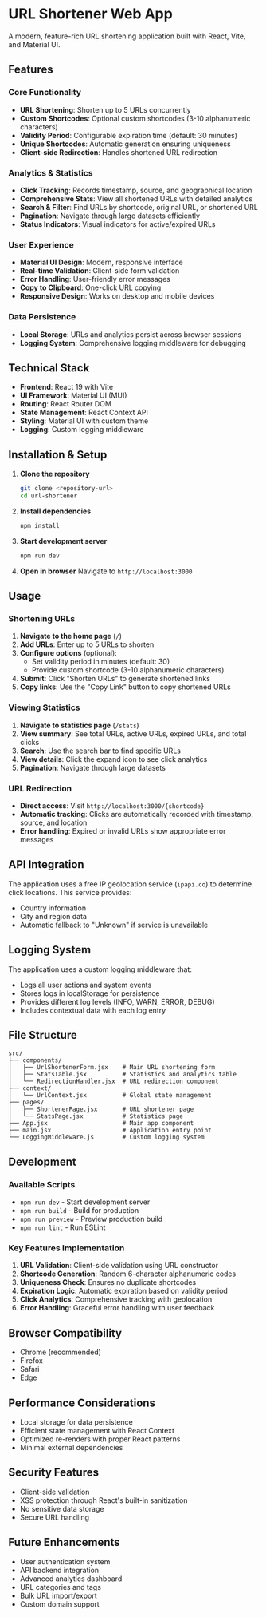 # URL Shortener Web App

A modern, feature-rich URL shortening application built with React, Vite, and Material UI.

## Features

### Core Functionality
- **URL Shortening**: Shorten up to 5 URLs concurrently
- **Custom Shortcodes**: Optional custom shortcodes (3-10 alphanumeric characters)
- **Validity Period**: Configurable expiration time (default: 30 minutes)
- **Unique Shortcodes**: Automatic generation ensuring uniqueness
- **Client-side Redirection**: Handles shortened URL redirection

### Analytics & Statistics
- **Click Tracking**: Records timestamp, source, and geographical location
- **Comprehensive Stats**: View all shortened URLs with detailed analytics
- **Search & Filter**: Find URLs by shortcode, original URL, or shortened URL
- **Pagination**: Navigate through large datasets efficiently
- **Status Indicators**: Visual indicators for active/expired URLs

### User Experience
- **Material UI Design**: Modern, responsive interface
- **Real-time Validation**: Client-side form validation
- **Error Handling**: User-friendly error messages
- **Copy to Clipboard**: One-click URL copying
- **Responsive Design**: Works on desktop and mobile devices

### Data Persistence
- **Local Storage**: URLs and analytics persist across browser sessions
- **Logging System**: Comprehensive logging middleware for debugging

## Technical Stack

- **Frontend**: React 19 with Vite
- **UI Framework**: Material UI (MUI)
- **Routing**: React Router DOM
- **State Management**: React Context API
- **Styling**: Material UI with custom theme
- **Logging**: Custom logging middleware

## Installation & Setup

1. **Clone the repository**
   ```bash
   git clone <repository-url>
   cd url-shortener
   ```

2. **Install dependencies**
   ```bash
   npm install
   ```

3. **Start development server**
   ```bash
   npm run dev
   ```

4. **Open in browser**
   Navigate to `http://localhost:3000`

## Usage

### Shortening URLs

1. **Navigate to the home page** (`/`)
2. **Add URLs**: Enter up to 5 URLs to shorten
3. **Configure options** (optional):
   - Set validity period in minutes (default: 30)
   - Provide custom shortcode (3-10 alphanumeric characters)
4. **Submit**: Click "Shorten URLs" to generate shortened links
5. **Copy links**: Use the "Copy Link" button to copy shortened URLs

### Viewing Statistics

1. **Navigate to statistics page** (`/stats`)
2. **View summary**: See total URLs, active URLs, expired URLs, and total clicks
3. **Search**: Use the search bar to find specific URLs
4. **View details**: Click the expand icon to see click analytics
5. **Pagination**: Navigate through large datasets

### URL Redirection

- **Direct access**: Visit `http://localhost:3000/{shortcode}`
- **Automatic tracking**: Clicks are automatically recorded with timestamp, source, and location
- **Error handling**: Expired or invalid URLs show appropriate error messages

## API Integration

The application uses a free IP geolocation service (`ipapi.co`) to determine click locations. This service provides:
- Country information
- City and region data
- Automatic fallback to "Unknown" if service is unavailable

## Logging System

The application uses a custom logging middleware that:
- Logs all user actions and system events
- Stores logs in localStorage for persistence
- Provides different log levels (INFO, WARN, ERROR, DEBUG)
- Includes contextual data with each log entry

## File Structure

```
src/
├── components/
│   ├── UrlShortenerForm.jsx    # Main URL shortening form
│   ├── StatsTable.jsx          # Statistics and analytics table
│   └── RedirectionHandler.jsx  # URL redirection component
├── context/
│   └── UrlContext.jsx          # Global state management
├── pages/
│   ├── ShortenerPage.jsx       # URL shortener page
│   └── StatsPage.jsx           # Statistics page
├── App.jsx                     # Main app component
├── main.jsx                    # Application entry point
└── LoggingMiddleware.js        # Custom logging system
```

## Development

### Available Scripts

- `npm run dev` - Start development server
- `npm run build` - Build for production
- `npm run preview` - Preview production build
- `npm run lint` - Run ESLint

### Key Features Implementation

1. **URL Validation**: Client-side validation using URL constructor
2. **Shortcode Generation**: Random 6-character alphanumeric codes
3. **Uniqueness Check**: Ensures no duplicate shortcodes
4. **Expiration Logic**: Automatic expiration based on validity period
5. **Click Analytics**: Comprehensive tracking with geolocation
6. **Error Handling**: Graceful error handling with user feedback

## Browser Compatibility

- Chrome (recommended)
- Firefox
- Safari
- Edge

## Performance Considerations

- Local storage for data persistence
- Efficient state management with React Context
- Optimized re-renders with proper React patterns
- Minimal external dependencies

## Security Features

- Client-side validation
- XSS protection through React's built-in sanitization
- No sensitive data storage
- Secure URL handling

## Future Enhancements

- User authentication system
- API backend integration
- Advanced analytics dashboard
- URL categories and tags
- Bulk URL import/export
- Custom domain support
